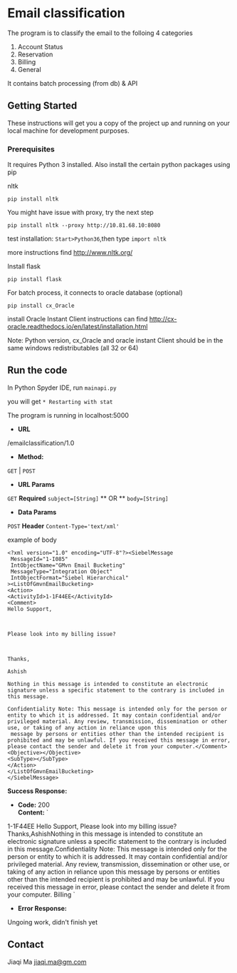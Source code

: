 # Email classification 

The program is to classify the email to the folloing 4 categories

1. Account Status
2. Reservation
3. Billing
4. General 

It contains batch processing (from db) & API 
## Getting Started

These instructions will get you a copy of the project up and running on your local machine for development purposes. 

### Prerequisites

It requires Python 3 installed. Also install the certain python packages using pip

nltk
```
pip install nltk
```
You might have issue with proxy, try the next step
```
pip install nltk --proxy http://10.81.68.10:8080
```
test installation: ```Start>Python36```,then type ```import nltk```

more instructions find http://www.nltk.org/ 

Install flask

```
pip install flask
```
For batch process, it connects to oracle database (optional)

```
pip install cx_Oracle
```
install Oracle Instant Client
instructions can find http://cx-oracle.readthedocs.io/en/latest/installation.html

Note: Python version, cx_Oracle and oracle instant Client should be in  the same windows redistributables (all 32 or 64)

## Run the code

In Python Spyder IDE, run ```mainapi.py```

you will get ```* Restarting with stat```

The program is running in localhost:5000

* **URL**

/emailclassification/1.0

* **Method:**

`GET` | `POST` 

* **URL Params**

`GET` **Required** `subject=[String]` ** OR ** `body=[String]`

* **Data Params**

`POST` **Header** `Content-Type='text/xml'` 

example of body

```
<?xml version="1.0" encoding="UTF-8"?><SiebelMessage
 MessageId="1-I085"
 IntObjectName="GMvn Email Bucketing"
 MessageType="Integration Object"
 IntObjectFormat="Siebel Hierarchical"
><ListOfGmvnEmailBucketing>
<Action>
<ActivityId>1-1F44EE</ActivityId>
<Comment>
Hello Support,

 

Please look into my billing issue?

 

Thanks,

Ashish

Nothing in this message is intended to constitute an electronic signature unless a specific statement to the contrary is included in this message.

Confidentiality Note: This message is intended only for the person or entity to which it is addressed. It may contain confidential and/or privileged material. Any review, transmission, dissemination or other use, or taking of any action in reliance upon this
 message by persons or entities other than the intended recipient is prohibited and may be unlawful. If you received this message in error, please contact the sender and delete it from your computer.</Comment>
<Objective></Objective>
<SubType></SubType>
</Action>
</ListOfGmvnEmailBucketing>
</SiebelMessage>
```

 **Success Response:**

  * **Code:** 200 <br />
    **Content:** `<?xml version="1.0" encoding="UTF-8"?>
<SiebelMessage MessageId="1-I085" IntObjectName="GMvn Email Bucketing" MessageType="Integration Object" IntObjectFormat="Siebel Hierarchical">
    <ListOfGmvnEmailBucketing>
        <Action>
            <ActivityId>1-1F44EE</ActivityId>
            <Comment>Hello Support, Please look into my billing issue? Thanks,AshishNothing in this message is intended to constitute an electronic signature unless a specific statement to the contrary is included in this message.Confidentiality Note: This message is intended only for the person or entity to which it is addressed. It may contain confidential and/or privileged material. Any review, transmission, dissemination or other use, or taking of any action in reliance upon this message by persons or entities other than the intended recipient is prohibited and may be unlawful. If you received this message in error, please contact the sender and delete it from your computer.</Comment>
            <Objective>Billing</Objective>
            <SubType></SubType>
        </Action>
    </ListOfGmvnEmailBucketing>
</SiebelMessage>`

* **Error Response:**

Ungoing work, didn't finish yet

## Contact

Jiaqi Ma jiaqi.ma@gm.com

